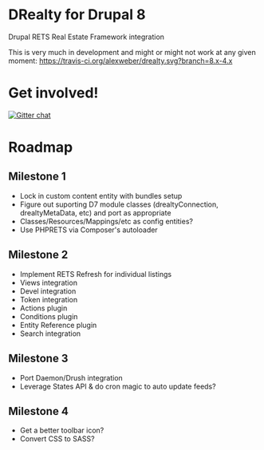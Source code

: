 DRealty for Drupal 8
===

Drupal RETS Real Estate Framework integration

This is very much in development and might or might not work at any given moment: https://travis-ci.org/alexweber/drealty.svg?branch=8.x-4.x

Get involved!
===
[![Gitter chat](https://badges.gitter.im/alexweber/drealty.png)](https://gitter.im/alexweber/drealty)


Roadmap
===

Milestone 1
---
* Lock in custom content entity with bundles setup
* Figure out suporting D7 module classes (drealtyConnection, drealtyMetaData, etc) and port as appropriate
* Classes/Resources/Mappings/etc as config entities?
* Use PHPRETS via Composer's autoloader

Milestone 2
---
* Implement RETS Refresh for individual listings
* Views integration
* Devel integration
* Token integration
* Actions plugin
* Conditions plugin
* Entity Reference plugin
* Search integration

Milestone 3
---
* Port Daemon/Drush integration
* Leverage States API & do cron magic to auto update feeds?

Milestone 4
---
* Get a better toolbar icon?
* Convert CSS to SASS?
